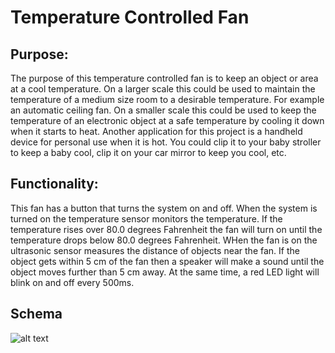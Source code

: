 # Temperature Controlled Fan
## Purpose:
The purpose of this temperature controlled fan is to keep an object or area at a cool temperature. On a larger scale this could be used to maintain the temperature of a medium size room to a desirable temperature. For example an automatic ceiling fan. On a smaller scale this could be used to keep the temperature of an electronic object at a safe temperature by cooling it down when it starts to heat. Another application for this project is a handheld device for personal use when it is hot. You could clip it to your baby stroller to keep a baby cool,  clip it on your car mirror to keep you cool, etc. 
## Functionality:
This fan has a button that turns the system on and off. When the system is turned on the temperature sensor monitors the temperature. If the temperature rises over 80.0 degrees Fahrenheit the fan will turn on until the temperature drops below 80.0 degrees Fahrenheit. WHen the fan is on the ultrasonic sensor measures the distance of objects near the fan. If the object gets within 5 cm of the fan then a speaker will make a sound until the object moves further than 5 cm away. At the same time, a red LED light will blink on and off every 500ms.

## Schema
![alt text](https://github.com/liz-areizaga/TemperatureControlledFan/blob/main/In%20shematic.jpg "Project Schema")
